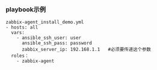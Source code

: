 ### playbook示例
    zabbix-agent_install_demo.yml
    - hosts: all
      vars:
        - ansible_ssh_user: user
          ansible_ssh_pass: password
          zabbix_server_ip: 192.168.1.1   #必须要传递这个参数
      roles：
        - zabbix-agent